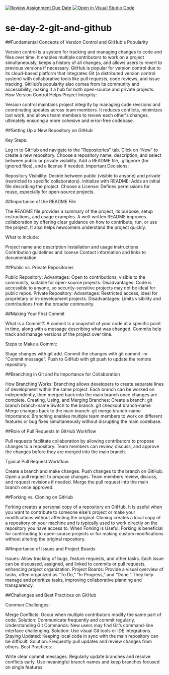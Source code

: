 [![Review Assignment Due Date](https://classroom.github.com/assets/deadline-readme-button-22041afd0340ce965d47ae6ef1cefeee28c7c493a6346c4f15d667ab976d596c.svg)](https://classroom.github.com/a/8wgCKhpZ)
[![Open in Visual Studio Code](https://classroom.github.com/assets/open-in-vscode-2e0aaae1b6195c2367325f4f02e2d04e9abb55f0b24a779b69b11b9e10269abc.svg)](https://classroom.github.com/online_ide?assignment_repo_id=16883094&assignment_repo_type=AssignmentRepo)
# se-day-2-git-and-github

##Fundamental Concepts of Version Control and GitHub's Popularity

Version control is a system for tracking and managing changes to code and files over time. It enables multiple contributors to work on a project simultaneously, keeps a history of all changes, and allows users to revert to previous versions if necessary.
GitHub is popular for version control due to its cloud-based platform that integrates Git (a distributed version control system) with collaborative tools like pull requests, code reviews, and issue tracking. GitHub’s popularity also comes from its community and accessibility, making it a hub for both open-source and private projects.
How Version Control Helps Project Integrity:

Version control maintains project integrity by managing code revisions and coordinating updates across team members. It reduces conflicts, minimizes lost work, and allows team members to review each other's changes, ultimately ensuring a more cohesive and error-free codebase.


##Setting Up a New Repository on GitHub

Key Steps:

Log in to GitHub and navigate to the "Repositories" tab.
Click on “New” to create a new repository.
Choose a repository name, description, and select between public or private visibility.
Add a README file, .gitignore (for ignored files), and a license if needed.
Important Decisions:

Repository Visibility: Decide between public (visible to anyone) and private (restricted to specific collaborators).
Initialize with README: Adds an initial file describing the project.
Choose a License: Defines permissions for reuse, especially for open-source projects.


##Importance of the README File

The README file provides a summary of the project, its purpose, setup instructions, and usage examples. A well-written README improves collaboration by offering clear guidance on how to contribute, run, or use the project. It also helps newcomers understand the project quickly.

What to Include:

Project name and description
Installation and usage instructions
Contribution guidelines and license
Contact information and links to documentation


##Public vs. Private Repositories

Public Repository:
Advantages: Open to contributions, visible to the community, suitable for open-source projects.
Disadvantages: Code is accessible to anyone, so security-sensitive projects may not be ideal for public repos.
Private Repository:
Advantages: Restricted access, ideal for proprietary or in-development projects.
Disadvantages: Limits visibility and contributions from the broader community.


##Making Your First Commit

What is a Commit?: A commit is a snapshot of your code at a specific point in time, along with a message describing what was changed. Commits help track and manage versions of the project over time.

Steps to Make a Commit:

Stage changes with git add.
Commit the changes with git commit -m "Commit message".
Push to GitHub with git push to update the remote repository.


##Branching in Git and Its Importance for Collaboration

How Branching Works: Branching allows developers to create separate lines of development within the same project. Each branch can be worked on independently, then merged back into the main branch once changes are complete.
Creating, Using, and Merging Branches:
Create a branch: git branch branch-name
Switch to the branch: git checkout branch-name
Merge changes back to the main branch: git merge branch-name
Importance: Branching enables multiple team members to work on different features or bug fixes simultaneously without disrupting the main codebase.


##Role of Pull Requests in GitHub Workflow

Pull requests facilitate collaboration by allowing contributors to propose changes to a repository. Team members can review, discuss, and approve the changes before they are merged into the main branch.

Typical Pull Request Workflow:

Create a branch and make changes.
Push changes to the branch on GitHub.
Open a pull request to propose changes.
Team members review, discuss, and request revisions if needed.
Merge the pull request into the main branch once approved.

##Forking vs. Cloning on GitHub

Forking creates a personal copy of a repository on GitHub. It is useful when you want to contribute to someone else's project or make your modifications without affecting the original.
Cloning creates a local copy of a repository on your machine and is typically used to work directly on the repository you have access to.
When Forking is Useful: Forking is beneficial for contributing to open-source projects or for making custom modifications without altering the original repository.


##Importance of Issues and Project Boards

Issues: Allow tracking of bugs, feature requests, and other tasks. Each issue can be discussed, assigned, and linked to commits or pull requests, enhancing project organization.
Project Boards: Provide a visual overview of tasks, often organized as “To Do,” “In Progress,” and “Done.” They help manage and prioritize tasks, improving collaborative planning and transparency.

##Challenges and Best Practices on GitHub

Common Challenges:

Merge Conflicts: Occur when multiple contributors modify the same part of code. Solution: Communicate frequently and commit regularly.
Understanding Git Commands: New users may find Git’s command-line interface challenging. Solution: Use visual Git tools or IDE integrations.
Staying Updated: Keeping local code in sync with the main repository can be difficult. Solution: Frequently pull updates and review changes from others.
Best Practices:

Write clear commit messages.
Regularly update branches and resolve conflicts early.
Use meaningful branch names and keep branches focused on single features.
